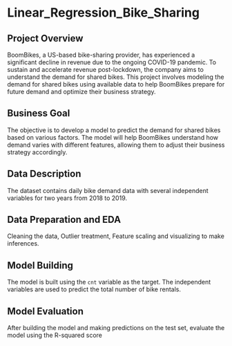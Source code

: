 # Linear_Regression_Bike_Sharing

## Project Overview
BoomBikes, a US-based bike-sharing provider, has experienced a significant decline in revenue due to the ongoing COVID-19 pandemic. To sustain and accelerate revenue post-lockdown, the company aims to understand the demand for shared bikes. This project involves modeling the demand for shared bikes using available data to help BoomBikes prepare for future demand and optimize their business strategy.

## Business Goal
The objective is to develop a model to predict the demand for shared bikes based on various factors. The model will help BoomBikes understand how demand varies with different features, allowing them to adjust their business strategy accordingly.

## Data Description
The dataset contains daily bike demand data with several independent variables for two years from 2018 to 2019.

## Data Preparation and EDA
Cleaning the data, Outlier treatment, Feature scaling and visualizing to make inferences.

## Model Building
The model is built using the `cnt` variable as the target. The independent variables are used to predict the total number of bike rentals.

## Model Evaluation
After building the model and making predictions on the test set, evaluate the model using the R-squared score
